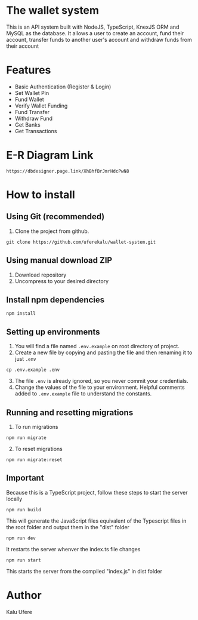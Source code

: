 # The wallet system
This is an API system built with NodeJS, TypeScript, KnexJS ORM and MySQL as the database. It allows a user to create an account, fund their account, transfer funds to another user's account and withdraw funds from their account

# Features
- Basic Authentication (Register & Login)
- Set Wallet Pin
- Fund Wallet
- Verify Wallet Funding
- Fund Transfer
- Withdraw Fund
- Get Banks
- Get Transactions

# E-R Diagram Link
```
https://dbdesigner.page.link/XhBhfBrJmrHdcPwN8
```
# How to install

## Using Git (recommended)
1. Clone the project from github.

```
git clone https://github.com/uferekalu/wallet-system.git
```

## Using manual download ZIP

1. Download repository
2. Uncompress to your desired directory

## Install npm dependencies

```
npm install
```

## Setting up environments
1. You will find a file named `.env.example` on root directory of project.
2. Create a new file by copying and pasting the file and then renaming it to just `.env`

```
cp .env.example .env
```
3. The file `.env` is already ignored, so you never commit your credentials.
4. Change the values of the file to your environment. Helpful comments added to `.env.example` file to understand the constants.

## Running and resetting migrations

1. To run migrations
```
npm run migrate
```
2. To reset migrations
```
npm run migrate:reset
```

## Important
Because this is a TypeScript project, follow these steps to start the server locally
```
npm run build
```
This will generate the JavaScript files equivalent of the Typescript files in the root folder and output
them in the "dist" folder

```
npm run dev
```
It restarts the server whenver the index.ts file changes

```
npm run start
```
This starts the server from the compiled "index.js" in dist folder

# Author
Kalu Ufere